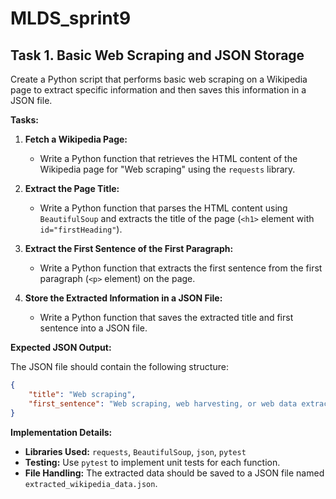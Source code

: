 # MLDS_sprint9

## Task 1. Basic Web Scraping and JSON Storage

Create a Python script that performs basic web scraping on a Wikipedia page to extract specific information and then saves this information in a JSON file.

**Tasks:**

1. **Fetch a Wikipedia Page:**
   - Write a Python function that retrieves the HTML content of the Wikipedia page for "Web scraping" using the `requests` library.

2. **Extract the Page Title:**
   - Write a Python function that parses the HTML content using `BeautifulSoup` and extracts the title of the page (`<h1>` element with `id="firstHeading"`).

3. **Extract the First Sentence of the First Paragraph:**
   - Write a Python function that extracts the first sentence from the first paragraph (`<p>` element) on the page.

4. **Store the Extracted Information in a JSON File:**
   - Write a Python function that saves the extracted title and first sentence into a JSON file.

**Expected JSON Output:**

The JSON file should contain the following structure:

```json
{
    "title": "Web scraping",
    "first_sentence": "Web scraping, web harvesting, or web data extraction is data scraping used for extracting data from websites."
}
```

**Implementation Details:**

- **Libraries Used:** `requests`, `BeautifulSoup`, `json`, `pytest`
- **Testing:** Use `pytest` to implement unit tests for each function.
- **File Handling:** The extracted data should be saved to a JSON file named `extracted_wikipedia_data.json`.

